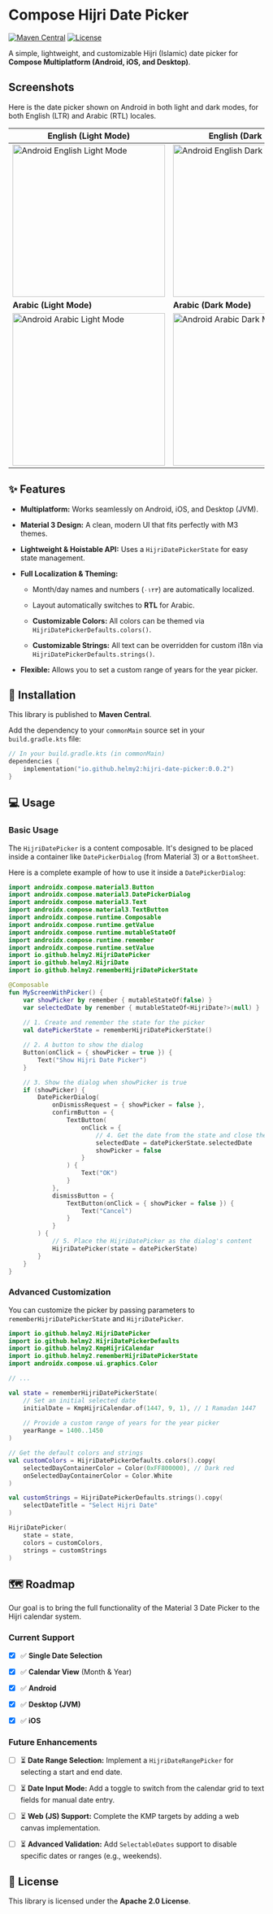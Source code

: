 # Compose Hijri Date Picker

[![Maven Central](https://img.shields.io/maven-central/v/io.github.helmy2/hijri-date-picker/0.0.2)](https://central.sonatype.com/artifact/io.github.helmy2/hijri-date-picker)
[![License](https://img.shields.io/badge/License-Apache_2.0-blue.svg)](https://opensource.org/licenses/Apache-2.0)

A simple, lightweight, and customizable Hijri (Islamic) date picker for **Compose Multiplatform (Android, iOS, and Desktop)**.

## Screenshots

Here is the date picker shown on Android in both light and dark modes, for both English (LTR) and Arabic (RTL) locales.

| English (Light Mode)                                                                 | English (Dark Mode)                                                                |
|--------------------------------------------------------------------------------------|------------------------------------------------------------------------------------|
| <img src="images/android-light-en.png" alt="Android English Light Mode" width="300"> | <img src="images/android-dark-en.png" alt="Android English Dark Mode" width="300"> |
| **Arabic (Light Mode)**                                                              | **Arabic (Dark Mode)**                                                             |
| <img src="images/android-light-ar.png" alt="Android Arabic Light Mode" width="300">  | <img src="images/android-dark-ar.png" alt="Android Arabic Dark Mode" width="300">  |


## ✨ Features

- **Multiplatform:** Works seamlessly on Android, iOS, and Desktop (JVM).

- **Material 3 Design:** A clean, modern UI that fits perfectly with M3 themes.

- **Lightweight & Hoistable API:** Uses a `HijriDatePickerState` for easy state management.

- **Full Localization & Theming:**

  - Month/day names and numbers (`٠١٢٣`) are automatically localized.

  - Layout automatically switches to **RTL** for Arabic.

  - **Customizable Colors:** All colors can be themed via `HijriDatePickerDefaults.colors()`.

  - **Customizable Strings:** All text can be overridden for custom i18n via `HijriDatePickerDefaults.strings()`.

- **Flexible:** Allows you to set a custom range of years for the year picker.


## 🚀 Installation

This library is published to **Maven Central**.

Add the dependency to your `commonMain` source set in your `build.gradle.kts` file:

```kotlin
// In your build.gradle.kts (in commonMain)
dependencies {
    implementation("io.github.helmy2:hijri-date-picker:0.0.2")
}
```

## 💻 Usage

### Basic Usage

The `HijriDatePicker` is a content composable. It's designed to be placed inside a container like `DatePickerDialog` (from Material 3) or a `BottomSheet`.

Here is a complete example of how to use it inside a `DatePickerDialog`:

```kotlin
import androidx.compose.material3.Button
import androidx.compose.material3.DatePickerDialog
import androidx.compose.material3.Text
import androidx.compose.material3.TextButton
import androidx.compose.runtime.Composable
import androidx.compose.runtime.getValue
import androidx.compose.runtime.mutableStateOf
import androidx.compose.runtime.remember
import androidx.compose.runtime.setValue
import io.github.helmy2.HijriDatePicker
import io.github.helmy2.HijriDate
import io.github.helmy2.rememberHijriDatePickerState

@Composable
fun MyScreenWithPicker() {
    var showPicker by remember { mutableStateOf(false) }
    var selectedDate by remember { mutableStateOf<HijriDate?>(null) }
    
    // 1. Create and remember the state for the picker
    val datePickerState = rememberHijriDatePickerState()

    // 2. A button to show the dialog
    Button(onClick = { showPicker = true }) {
        Text("Show Hijri Date Picker")
    }

    // 3. Show the dialog when showPicker is true
    if (showPicker) {
        DatePickerDialog(
            onDismissRequest = { showPicker = false },
            confirmButton = {
                TextButton(
                    onClick = {
                        // 4. Get the date from the state and close the dialog
                        selectedDate = datePickerState.selectedDate
                        showPicker = false
                    }
                ) {
                    Text("OK")
                }
            },
            dismissButton = {
                TextButton(onClick = { showPicker = false }) {
                    Text("Cancel")
                }
            }
        ) {
            // 5. Place the HijriDatePicker as the dialog's content
            HijriDatePicker(state = datePickerState)
        }
    }
}
```

### Advanced Customization

You can customize the picker by passing parameters to `rememberHijriDatePickerState` and `HijriDatePicker`.

```kotlin
import io.github.helmy2.HijriDatePicker
import io.github.helmy2.HijriDatePickerDefaults
import io.github.helmy2.KmpHijriCalendar
import io.github.helmy2.rememberHijriDatePickerState
import androidx.compose.ui.graphics.Color

// ...

val state = rememberHijriDatePickerState(
    // Set an initial selected date
    initialDate = KmpHijriCalendar.of(1447, 9, 1), // 1 Ramadan 1447
    
    // Provide a custom range of years for the year picker
    yearRange = 1400..1450
)

// Get the default colors and strings
val customColors = HijriDatePickerDefaults.colors().copy(
    selectedDayContainerColor = Color(0xFF800000), // Dark red
    onSelectedDayContainerColor = Color.White
)

val customStrings = HijriDatePickerDefaults.strings().copy(
    selectDateTitle = "Select Hijri Date"
)

HijriDatePicker(
    state = state,
    colors = customColors,
    strings = customStrings
)
```

## 🗺️ Roadmap 
Our goal is to bring the full functionality of the Material 3 Date Picker to the Hijri calendar system.

### Current Support

- [x] ✅ **Single Date Selection**

- [x] ✅ **Calendar View** (Month & Year)

- [x] ✅ **Android**

- [x] ✅ **Desktop (JVM)**

- [x] ✅ **iOS**


### Future Enhancements

- [ ] ⏳ **Date Range Selection:** Implement a `HijriDateRangePicker` for selecting a start and end date.

- [ ] ⏳ **Date Input Mode:** Add a toggle to switch from the calendar grid to text fields for manual date entry.

- [ ] ⏳ **Web (JS) Support:** Complete the KMP targets by adding a web canvas implementation.

- [ ] ⏳ **Advanced Validation:** Add `SelectableDates` support to disable specific dates or ranges (e.g., weekends).

## 📄 License

This library is licensed under the **Apache 2.0 License**.